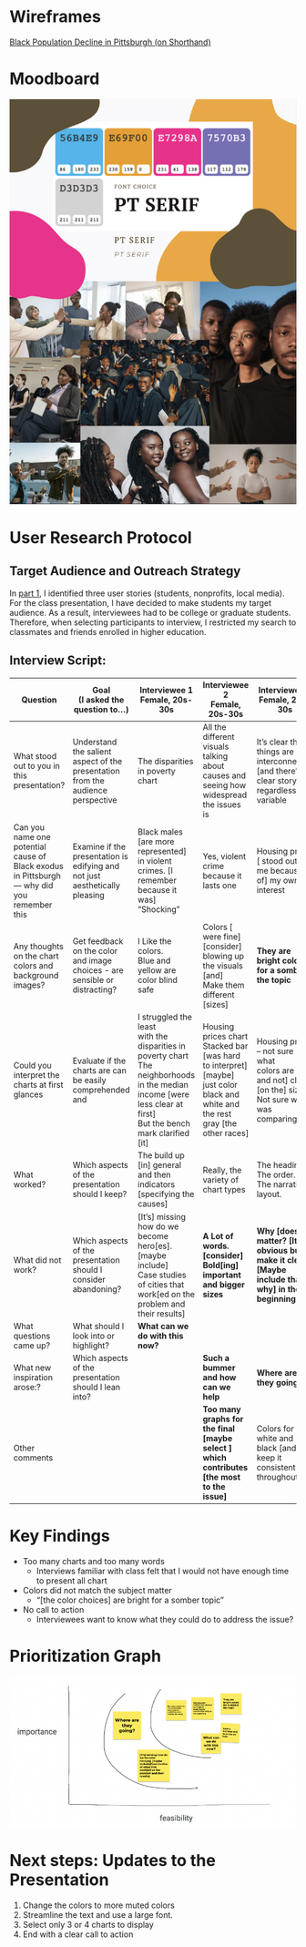 # Wireframes 
[Black Population Decline in Pittsburgh (on Shorthand)](https://preview.shorthand.com/nio5qGkw7Ke63hXs)

# Moodboard 
![Alt text](IMG_4082.jpg)

# User Research Protocol 
## Target Audience and Outreach Strategy

In [part 1](https://kisibor.github.io/portfolio/finalprojectpartone.html), I identified three user stories (students, nonprofits, local media). For the class presentation, I have decided to make students my target audience. As a result, interviewees had to be college or graduate students. Therefore,  when selecting participants to interview, I restricted my search to classmates and friends enrolled in higher education. 

## Interview Script: 

| Question 	| Goal<br>(I asked the question to…) 	| Interviewee 1 <br>Female, 20s-30s  	| Interviewee 2<br>Female, 20s-30s  	| Interviewee 3<br>Female, 20s-30s  	|
|---	|---	|---	|---	|---	|
| What stood out to you in this presentation? 	| Understand the salient aspect of the presentation from the audience perspective  	| The disparities in poverty chart 	| All the different visuals talking about causes and seeing how widespread the issues is  	| It’s clear that things are interconnected [and there’s a] clear story regardless  of variable  	|
| Can you name one potential cause of Black exodus in Pittsburgh — why did you remember this  	| Examine if the presentation is edifying and not just aesthetically pleasing   	| Black males [are more represented] in violent crimes. [I remember because it was]<br>“Shocking”  	| Yes, violent crime because it lasts one  	| Housing prices [ stood out to me because of] my own interest  	|
| Any thoughts on the chart colors and background images?  	| Get feedback on the color and image choices - are sensible or distracting?  	| I Like the colors. <br>Blue and yellow are  color blind safe  	| Colors [ were fine] <br>[consider] blowing  up the visuals [and]<br>Make  them different [sizes]  	| **They are bright colors for a somber the topic** 	|
| Could you interpret the charts at first glances  	| Evaluate if the charts are can be easily comprehended and 	| I struggled the least <br>with the disparities in poverty chart <br>The neighborhoods in the median income [were less clear at first]<br>But the bench mark clarified [it]   	| Housing prices chart<br>Stacked bar [was hard to interpret] <br>[maybe]  just color black and white and the rest gray [the other races] <br>  	| Housing prices – not sure what <br>colors are [ and not] clear<br>[on the] sizes.  <br>Not sure what i was comparing  	|
| What worked? 	| Which aspects of the presentation should I keep? 	| The build up <br>[in] general and then indicators [specifying the causes]  	| Really, the variety of chart types <br>  	| The headings. <br>The order.<br>The narrative layout. 	|
| What did not work? 	| Which aspects of the presentation should I consider abandoning? 	| [It’s] missing how do we become hero[es]. [maybe include]<br>Case studies of cities that work[ed on the problem and their results] 	| **A Lot of words. [consider] Bold[ing]  important and bigger sizes** 	| **Why [does] it matter? [It’s obvious but make it clear][Maybe include that why] in the beginning** 	|
| What questions came up? 	| What  should I look into or highlight?  	| **What can we do with this now?** 	|  	|  	|
| What new inspiration arose:? 	| Which aspects of the presentation should I lean into?  	|  	| **Such a bummer and how can we help** 	| **Where are they going?** 	|
| Other comments  	|  	|  	| **Too many graphs for the final [maybe select ] which contributes [the most to the issue]** 	| Colors for white  and black [and keep it consistent throughout]  	|


# Key Findings 
- Too many charts and too many words
  * Interviews familiar with class felt that I would not have enough time to present all chart 
- Colors did not match the subject matter 
  * “[the color choices] are bright for a somber topic”
- No call to action
  * Interviewees want to know what they could do to address the issue? 

# Prioritization Graph 
![alt text](IMG_4085.jpg)

# Next steps: Updates to the Presentation
1. Change the colors to more muted colors
2. Streamline the text and use a large font. 
3. Select only 3 or 4 charts to display 
4. End with a clear call to action
